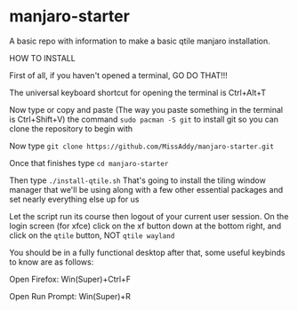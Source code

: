 # manjaro-starter
A basic repo with information to make a basic qtile manjaro installation.

HOW TO INSTALL
 
First of all, if you haven't opened a terminal, GO DO THAT!!!

The universal keyboard shortcut for opening the terminal is Ctrl+Alt+T

Now type or copy and paste (The way you paste something in the terminal is Ctrl+Shift+V) the command `sudo pacman -S git` to install git so you can clone the repository to begin with

Now type `git clone https://github.com/MissAddy/manjaro-starter.git`

Once that finishes type `cd manjaro-starter`

Then type `./install-qtile.sh`
That's going to install the tiling window manager that we'll be using along with a few other essential packages and set nearly everything else up for us

Let the script run its course then logout of your current user session. On the login screen (for xfce) click on the xf button down at the bottom right, and click on the `qtile` button, NOT `qtile wayland`

You should be in a fully functional desktop after that, some useful keybinds to know are as follows:

Open Firefox: Win(Super)+Ctrl+F

Open Run Prompt: Win(Super)+R
